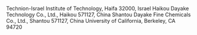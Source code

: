 Technion-Israel Institute of Technology, Haifa 32000, Israel
Haikou Dayake Technology Co., Ltd., Haikou 571127, China
Shantou Dayake Fine Chemicals Co., Ltd., Shantou 571127, China
University of California, Berkeley, CA 94720
